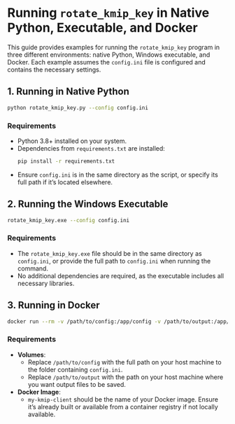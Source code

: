 # Running `rotate_kmip_key` in Native Python, Executable, and Docker

This guide provides examples for running the `rotate_kmip_key` program in three different environments: native Python, Windows executable, and Docker. Each example assumes the `config.ini` file is configured and contains the necessary settings.

## 1. Running in Native Python

```bash
python rotate_kmip_key.py --config config.ini
```

### Requirements
- Python 3.8+ installed on your system.
- Dependencies from `requirements.txt` are installed:
  ```bash
  pip install -r requirements.txt
  ```
- Ensure `config.ini` is in the same directory as the script, or specify its full path if it’s located elsewhere.

## 2. Running the Windows Executable

```bash
rotate_kmip_key.exe --config config.ini
```

### Requirements
- The `rotate_kmip_key.exe` file should be in the same directory as `config.ini`, or provide the full path to `config.ini` when running the command.
- No additional dependencies are required, as the executable includes all necessary libraries.

## 3. Running in Docker

```bash
docker run --rm -v /path/to/config:/app/config -v /path/to/output:/app/output my-kmip-client --config /app/config/config.ini
```

### Requirements
- **Volumes**:
  - Replace `/path/to/config` with the full path on your host machine to the folder containing `config.ini`.
  - Replace `/path/to/output` with the path on your host machine where you want output files to be saved.
- **Docker Image**:
  - `my-kmip-client` should be the name of your Docker image. Ensure it’s already built or available from a container registry if not locally available.
```